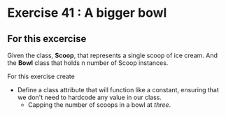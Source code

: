 # Exercise 41 : A bigger bowl

## For this excercise

Given the class, __Scoop__, that represents a single scoop of ice cream.
And the __Bowl__ class that holds n number of Scoop instances.

For this exercise create 
* Define a class attribute that will function like a constant, ensuring that we don't need to hardcode any value in our class.
    * Capping the number of scoops in a bowl at _three_.


 